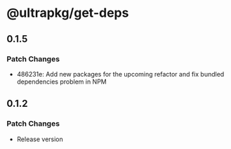 # @ultrapkg/get-deps

## 0.1.5

### Patch Changes

- 486231e: Add new packages for the upcoming refactor and fix bundled dependencies problem in NPM

## 0.1.2

### Patch Changes

- Release version

